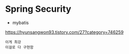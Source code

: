 # Spring Security

- mybatis

https://hyunsangwon93.tistory.com/27?category=746259

```
이게 최강
이걸로 다 구현함
```



